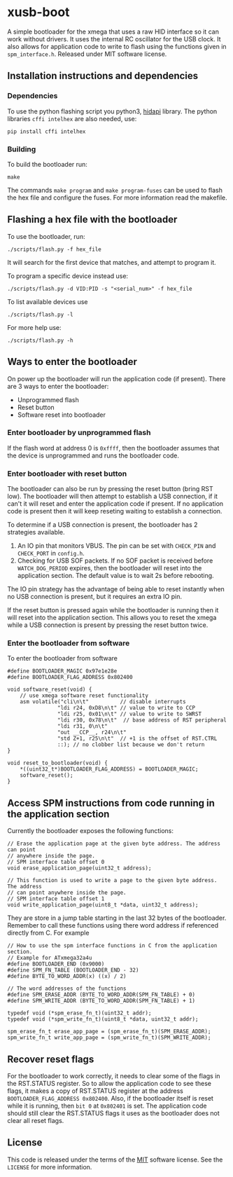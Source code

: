 # xusb-boot

A simple bootloader for the xmega that uses a raw HID interface so it can
work without drivers. It uses the internal RC oscillator for the USB clock.
It also allows for application code to write to flash using the functions
given in `spm_interface.h`. Released under MIT software license.

## Installation instructions and dependencies

### Dependencies
To use the python flashing script you python3,
[hidapi](http://www.signal11.us/oss/hidapi/) library. The python libraries
`cffi intelhex` are also needed, use:

```
pip install cffi intelhex
```

### Building

To build the bootloader run:

```
make
```

The commands `make program` and `make program-fuses` can be used to flash the
hex file and configure the fuses. For more information read the makefile.


## Flashing a hex file with the bootloader

To use the bootloader, run:

```
./scripts/flash.py -f hex_file
```

It will search for the first device that matches, and attempt to program it.

To program a specific device instead use:

```
./scripts/flash.py -d VID:PID -s "<serial_num>" -f hex_file
```

To list available devices use

```
./scripts/flash.py -l
```


For more help use:

```
./scripts/flash.py -h
```

## Ways to enter the bootloader

On power up the bootloader will run the application code (if present). There
are 3 ways to enter the bootloader:

* Unprogrammed flash
* Reset button
* Software reset into bootloader

### Enter bootloader by unprogrammed flash

If the flash word at address 0 is `0xffff`, then the bootloader assumes that
the device is unprogrammed and runs the bootloader code.

### Enter bootloader with reset button

The bootloader can also be run by pressing the reset button (bring RST low).
The bootloader will then attempt to establish a USB connection, if it can't
it will reset and enter the application code if present. If no application code
is present then it will keep reseting waiting to establish a connection.

To determine if a USB connection is present, the bootloader has 2 strategies
available.

1. An IO pin that monitors VBUS. The pin can be set with `CHECK_PIN` and
   `CHECK_PORT` in `config.h`.
2. Checking for USB SOF packets. If no SOF packet is received before
   `WATCH_DOG_PERIOD` expires, then the bootloader will reset into the
   application section. The default value is to wait 2s before rebooting.

The IO pin strategy has the advantage of being able to reset instantly when
no USB connection is present, but it requires an extra IO pin.

If the reset button is pressed again while the bootloader is running then
it will reset into the application section. This allows you to reset the xmega
while a USB connection is present by pressing the reset button twice.

### Enter the bootloader from software

To enter the bootloader from software
```
#define BOOTLOADER_MAGIC 0x97e1e28e
#define BOOTLOADER_FLAG_ADDRESS 0x802400

void software_reset(void) {
    // use xmega software reset functionality
    asm volatile("cli\n\t"          // disable interrupts
                "ldi r24, 0xD8\n\t" // value to write to CCP
                "ldi r25, 0x01\n\t" // value to write to SWRST
                "ldi r30, 0x78\n\t"  // base address of RST peripheral
                "ldi r31, 0\n\t"
                "out __CCP__, r24\n\t"
                "std Z+1, r25\n\t"  // +1 is the offset of RST.CTRL
                ::); // no clobber list because we don't return
}

void reset_to_bootloader(void) {
    *((uint32_t*)BOOTLOADER_FLAG_ADDRESS) = BOOTLOADER_MAGIC;
    software_reset();
}
```

## Access SPM instructions from code running in the application section

Currently the bootloader exposes the following functions:

```
// Erase the application page at the given byte address. The address can point
// anywhere inside the page.
// SPM interface table offset 0
void erase_application_page(uint32_t address);

// This function is used to write a page to the given byte address. The address
// can point anywhere inside the page.
// SPM interface table offset 1
void write_application_page(uint8_t *data, uint32_t address);
```

They are store in a jump table starting in the last 32 bytes of the bootloader.
Remember to call these functions using there word address if referenced directly
from C. For example

```
// How to use the spm interface functions in C from the application section.
// Example for ATxmega32a4u
#define BOOTLOADER_END (0x9000)
#define SPM_FN_TABLE (BOOTLOADER_END - 32)
#define BYTE_TO_WORD_ADDR(x) ((x) / 2)

// The word addresses of the functions
#define SPM_ERASE_ADDR (BYTE_TO_WORD_ADDR(SPM_FN_TABLE) + 0)
#define SPM_WRITE_ADDR (BYTE_TO_WORD_ADDR(SPM_FN_TABLE) + 1)

typedef void (*spm_erase_fn_t)(uint32_t addr);
typedef void (*spm_write_fn_t)(uint8_t *data, uint32_t addr);

spm_erase_fn_t erase_app_page = (spm_erase_fn_t)(SPM_ERASE_ADDR);
spm_write_fn_t write_app_page = (spm_write_fn_t)(SPM_WRITE_ADDR);

```

## Recover reset flags

For the bootloader to work correctly, it needs to clear some of the flags
in the RST.STATUS register. So to allow the application code to see these flags,
it makes a copy of RST.STATUS register at the address
`BOOTLOADER_FLAG_ADDRESS 0x802400`. Also, if the bootloader itself is reset
while it is running, then `bit 0` at `0x802401` is set.
The application code should still clear the RST.STATUS flags it uses as the
bootloader does not clear all reset flags.

## License

This code is released under the terms of the
[MIT](https://opensource.org/licenses/MIT) software license. See the `LICENSE`
for more information.
